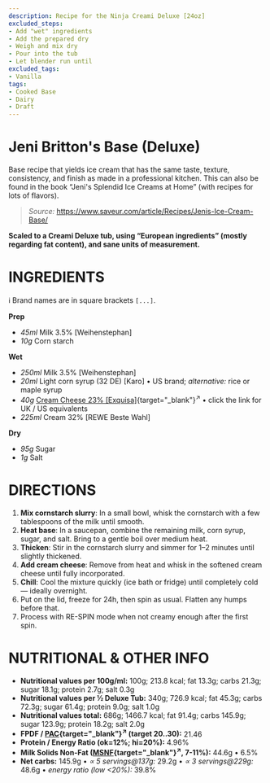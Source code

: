 ```yaml
---
description: Recipe for the Ninja Creami Deluxe [24oz]
excluded_steps:
- Add "wet" ingredients
- Add the prepared dry
- Weigh and mix dry
- Pour into the tub
- Let blender run until
excluded_tags:
- Vanilla
tags:
- Cooked Base
- Dairy
- Draft
---
```

# Jeni Britton's Base (Deluxe)

Base recipe that yields ice cream that has the same taste, texture, consistency, and finish
as made in a professional kitchen.
This can also be found in the book “Jeni's Splendid Ice Creams at Home” (with recipes for lots of flavors).

> *Source:* https://www.saveur.com/article/Recipes/Jenis-Ice-Cream-Base/

**Scaled to a Creami Deluxe tub, using “European ingredients” (mostly regarding fat content), and sane units of measurement.**

# INGREDIENTS

ℹ️ Brand names are in square brackets `[...]`.

**Prep**

  - _45ml_ Milk 3.5% [Weihenstephan]
  - _10g_ Corn starch

**Wet**

  - _250ml_ Milk 3.5% [Weihenstephan]
  - _20ml_ Light corn syrup (32 DE) [Karo] • US brand; *alternative:* rice or maple syrup
  - _40g_ [Cream Cheese 23% \[Exquisa\]](/ice-creamery/info/ingredients/#cream-cheese){target="_blank"}<sup>↗</sup> • click the link for UK / US equivalents
  - _225ml_ Cream 32% [REWE Beste Wahl]

**Dry**

  - _95g_ Sugar
  - _1g_ Salt

# DIRECTIONS

 1. **Mix cornstarch slurry**: In a small bowl, whisk the cornstarch with a few tablespoons of the milk until smooth.
 1. **Heat base**: In a saucepan, combine the remaining milk, corn syrup, sugar, and salt. Bring to a gentle boil over medium heat.
 1. **Thicken**: Stir in the cornstarch slurry and simmer for 1–2 minutes until slightly thickened.
 1. **Add cream cheese**: Remove from heat and whisk in the softened cream cheese until fully incorporated.
 1. **Chill**: Cool the mixture quickly (ice bath or fridge) until completely cold — ideally overnight.
 1. Put on the lid, freeze for 24h, then spin as usual. Flatten any humps before that.
 1. Process with RE-SPIN mode when not creamy enough after the first spin.

# NUTRITIONAL & OTHER INFO

- **Nutritional values per 100g/ml:** 100g; 213.8 kcal; fat 13.3g; carbs 21.3g; sugar 18.1g; protein 2.7g; salt 0.3g
- **Nutritional values per ½ Deluxe Tub:** 340g; 726.9 kcal; fat 45.3g; carbs 72.3g; sugar 61.4g; protein 9.0g; salt 1.0g
- **Nutritional values total:** 686g; 1466.7 kcal; fat 91.4g; carbs 145.9g; sugar 123.9g; protein 18.2g; salt 2.0g
- **FPDF / [PAC](/ice-creamery/info/glossary/#potere-anti-congelante-pac){target="_blank"}<sup>↗</sup> (target 20..30):** 21.46
- **Protein / Energy Ratio (ok=12%; hi=20%):** 4.96%
- **Milk Solids Non-Fat ([MSNF](/ice-creamery/info/glossary/#milk-solids-not-fat-msnf){target="_blank"}<sup>↗</sup>, 7-11%):** 44.6g • 6.5%
- **Net carbs:** 145.9g • *∝ 5 servings@137g:* 29.2g • *∝ 3 servings@229g:* 48.6g • *energy ratio (low <20%):* 39.8%
